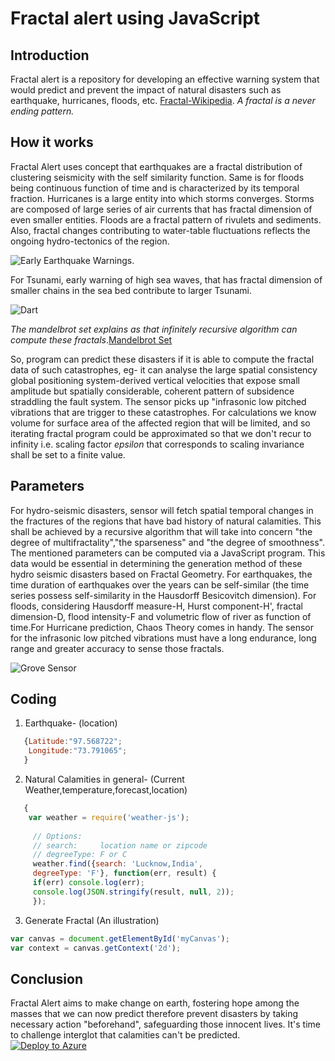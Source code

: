# Fractal alert using JavaScript

## Introduction
  Fractal alert is a repository for developing an effective warning system that would predict and prevent the impact of natural disasters such as earthquake, hurricanes, floods, etc.
[Fractal-Wikipedia](http://en.m.wikipedia.org>wiki>Fractal).
*A fractal is a never ending pattern.*

## How it works ##
Fractal Alert uses concept that earthquakes are a fractal distribution of clustering seismicity with the self similarity function. Same is for floods being continuous function of time and is characterized by its temporal fraction. Hurricanes is a large entity into which storms converges. Storms are composed of large series of air currents that has fractal dimension of even smaller entities. Floods are a fractal pattern of rivulets and sediments.
Also, fractal changes contributing to water-table fluctuations reflects the ongoing hydro-tectonics of the region.  

![Early Earthquake Warnings](https://prd-wret.s3.us-west-2.amazonaws.com/assets/palladium/production/s3fs-public/styles/atom_page_medium/public/thumbnails/image/fs2014-3083-1-mod.png). 


For Tsunami, early warning of high sea waves, that has fractal dimension of smaller chains in the sea bed contribute to larger Tsunami.   

![Dart](https://nctr.pmel.noaa.gov/Dart/Jpg/dart_mooring0.jpg)

*The mandelbrot set explains as that infinitely recursive algorithm can compute these fractals*.[Mandelbrot Set](https://en.m.wikipedia.org/wiki/Mandelbrot_set)

So, program can predict these disasters if it is able to compute the fractal data of such catastrophes, eg- it can analyse the large spatial consistency global positioning system-derived vertical velocities that expose small amplitude but spatially considerable, coherent pattern of  subsidence straddling the fault system.
The sensor picks up "infrasonic low pitched vibrations that are trigger to these catastrophes.
For calculations we know volume for surface area of the affected region that will be limited, and so iterating fractal program could be approximated so that we don't recur to infinity i.e. scaling factor *epsilon* that corresponds to scaling invariance shall be set to a finite value.

## Parameters
For hydro-seismic disasters, sensor will fetch spatial temporal changes in the fractures of the regions that have bad history of natural calamities. This shall be achieved by a recursive algorithm that will take into concern "the degree of multifractality","the sparseness" and "the degree of smoothness". The mentioned parameters can be computed via a JavaScript program. This data would be essential in determining the generation method of these hydro seismic disasters based on Fractal Geometry.
For earthquakes, the time duration of earthquakes over the years can be self-similar (the time series possess self-similarity in the Hausdorff Besicovitch dimension).
For floods, considering Hausdorff measure-H, Hurst component-H', fractal dimension-D, flood intensity-F and volumetric flow of river as function of time.For Hurricane prediction, Chaos Theory comes in handy. 
The sensor for the infrasonic low pitched vibrations must have a long endurance, long range and greater accuracy to sense those fractals.


![Grove Sensor](https://e7.pngegg.com/pngimages/1016/479/png-clipart-proximity-sensor-ultrasonic-transducer-passive-infrared-sensor-parking-sensor-parts-shop-electronics-electronic-device-thumbnail.png)


## Coding
1. Earthquake- (location)
```javascript
   {Latitude:"97.568722";
    Longitude:"73.791065";
   }
```
2. Natural Calamities in general- 
   (Current Weather,temperature,forecast,location)
```javascript
   {
    var weather = require('weather-js');
 
     // Options:
     // search:     location name or zipcode
     // degreeType: F or C
     weather.find({search: 'Lucknow,India', 
     degreeType: 'F'}, function(err, result) {
     if(err) console.log(err);
     console.log(JSON.stringify(result, null, 2));
     });
```
3. Generate Fractal (An illustration)
```javascript
var canvas = document.getElementById('myCanvas');
var context = canvas.getContext('2d');
```

## Conclusion
Fractal Alert aims to make change on earth, fostering hope among the masses that we can now predict therefore prevent  disasters by taking necessary action "beforehand", safeguarding those innocent lives. It's time to challenge interglot that calamities can't be predicted.  
[![Deploy to Azure](http://azuredeploy.net/deploybutton.png)](https://azuredeploy.net/)
